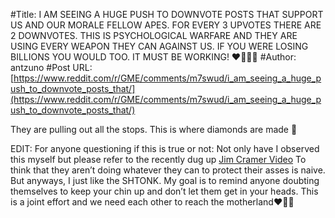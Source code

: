 #Title: I AM SEEING A HUGE PUSH TO DOWNVOTE POSTS THAT SUPPORT US AND OUR MORALE FELLOW APES. FOR EVERY 3 UPVOTES THERE ARE 2 DOWNVOTES. THIS IS PSYCHOLOGICAL WARFARE AND THEY ARE USING EVERY WEAPON THEY CAN AGAINST US. IF YOU WERE LOSING BILLIONS YOU WOULD TOO. IT MUST BE WORKING! ❤️🙌🏼💎
#Author: antzuno
#Post URL: [https://www.reddit.com/r/GME/comments/m7swud/i_am_seeing_a_huge_push_to_downvote_posts_that/](https://www.reddit.com/r/GME/comments/m7swud/i_am_seeing_a_huge_push_to_downvote_posts_that/)


They are pulling out all the stops. This is where diamonds are made 💎

EDIT: For anyone questioning if this is true or not: Not only have I observed this myself but please refer to the recently dug up [Jim Cramer Video](https://youtu.be/r07Gg92YjOI) To think that they aren’t doing whatever they can to protect their asses is naive. But anyways, I just like the SHTONK. My goal is to remind anyone doubting themselves to keep your chin up and don’t let them get in your heads. This is a joint effort and we need each other to reach the motherland❤️🙌🏼